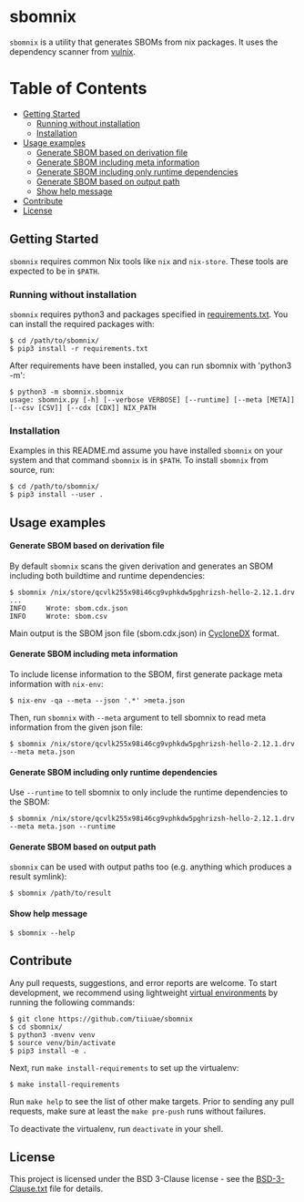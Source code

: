 <!--
SPDX-FileCopyrightText: 2022 Unikie

SPDX-License-Identifier: BSD-3-Clause
-->

# sbomnix

`sbomnix` is a utility that generates SBOMs from nix packages. It uses the dependency scanner from [vulnix](https://github.com/flyingcircusio/vulnix).

Table of Contents
=================

* [Getting Started](#getting-started)
   * [Running without installation](#running-without-installation)
   * [Installation](#installation)
* [Usage examples](#usage-examples)
   * [Generate SBOM based on derivation file](#generate-sbom-based-on-derivation-file)
   * [Generate SBOM including meta information](#generate-sbom-including-meta-information)
   * [Generate SBOM including only runtime dependencies](#generate-sbom-including-only-runtime-dependencies)
   * [Generate SBOM based on output path](#generate-sbom-based-on-output-path)
   * [Show help message](#show-help-message)
* [Contribute](#contribute)
* [License](#license)

## Getting Started
`sbomnix` requires common Nix tools like `nix` and `nix-store`. These tools are expected to be in `$PATH`.

### Running without installation
`sbomnix` requires python3 and packages specified in [requirements.txt](./requirements.txt). You can install the required packages with:
```
$ cd /path/to/sbomnix/
$ pip3 install -r requirements.txt
```
After requirements have been installed, you can run sbomnix with 'python3 -m':
```
$ python3 -m sbomnix.sbomnix 
usage: sbomnix.py [-h] [--verbose VERBOSE] [--runtime] [--meta [META]] [--csv [CSV]] [--cdx [CDX]] NIX_PATH
```

### Installation
Examples in this README.md assume you have installed `sbomnix` on your system and that command `sbomnix` is in `$PATH`. To install `sbomnix` from source, run:
```
$ cd /path/to/sbomnix/
$ pip3 install --user .
```

## Usage examples
#### Generate SBOM based on derivation file
By default `sbomnix` scans the given derivation and generates an SBOM including both buildtime and runtime dependencies:
```
$ sbomnix /nix/store/qcvlk255x98i46cg9vphkdw5pghrizsh-hello-2.12.1.drv
...
INFO     Wrote: sbom.cdx.json
INFO     Wrote: sbom.csv
```
Main output is the SBOM json file (sbom.cdx.json) in [CycloneDX](https://cyclonedx.org/) format.

#### Generate SBOM including meta information
To include license information to the SBOM, first generate package meta information with `nix-env`:
```
$ nix-env -qa --meta --json '.*' >meta.json
```
Then, run `sbomnix` with `--meta` argument to tell sbomnix to read meta information from the given json file:
```
$ sbomnix /nix/store/qcvlk255x98i46cg9vphkdw5pghrizsh-hello-2.12.1.drv --meta meta.json
```

#### Generate SBOM including only runtime dependencies
Use `--runtime` to tell sbomnix to only include the runtime dependencies to the SBOM:
```
$ sbomnix /nix/store/qcvlk255x98i46cg9vphkdw5pghrizsh-hello-2.12.1.drv --meta meta.json --runtime
```
#### Generate SBOM based on output path
`sbomnix` can be used with output paths too (e.g. anything which produces a result symlink):
```
$ sbomnix /path/to/result 
```
#### Show help message
```
$ sbomnix --help
```

## Contribute
Any pull requests, suggestions, and error reports are welcome.
To start development, we recommend using lightweight [virtual environments](https://docs.python.org/3/library/venv.html) by running the following commands:
```
$ git clone https://github.com/tiiuae/sbomnix
$ cd sbomnix/
$ python3 -mvenv venv
$ source venv/bin/activate
$ pip3 install -e .
```
Next, run `make install-requirements` to set up the virtualenv:
```
$ make install-requirements
```
Run `make help` to see the list of other make targets.
Prior to sending any pull requests, make sure at least the `make pre-push` runs without failures.

To deactivate the virtualenv, run `deactivate` in your shell.


## License
This project is licensed under the BSD 3-Clause license - see the [BSD-3-Clause.txt](LICENSES/BSD-3-Clause.txt) file for details.
